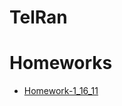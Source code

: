 # TelRan

# Homeworks

- [Homework-1_16_11](https://github.com/AlexDolz/JS-Homeworks-2/tree/main/Homework_16_11)
